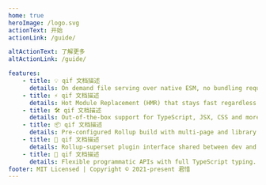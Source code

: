 ```yaml
---
home: true
heroImage: /logo.svg
actionText: 开始
actionLink: /guide/

altActionText: 了解更多
altActionLink: /guide/

features:
    - title: 💡 qif 文档描述
      details: On demand file serving over native ESM, no bundling required!
    - title: ⚡️ qif 文档描述
      details: Hot Module Replacement (HMR) that stays fast regardless of app size.
    - title: 🛠️ qif 文档描述
      details: Out-of-the-box support for TypeScript, JSX, CSS and more.
    - title: 📦 qif 文档描述
      details: Pre-configured Rollup build with multi-page and library mode support.
    - title: 🔩 qif 文档描述
      details: Rollup-superset plugin interface shared between dev and build.
    - title: 🔑 qif 文档描述
      details: Flexible programmatic APIs with full TypeScript typing.
footer: MIT Licensed | Copyright © 2021-present 君惜
---
```

